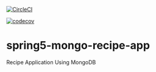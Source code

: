 [![CircleCI](https://circleci.com/gh/MatAmine/spring5-mongo-recipe-app.svg?style=svg)](https://circleci.com/gh/MatAmine/spring5-mongo-recipe-app)

[![codecov](https://codecov.io/gh/MatAmine/spring5-mongo-recipe-app/branch/master/graph/badge.svg)](https://codecov.io/gh/MatAmine/spring5-mongo-recipe-app)

# spring5-mongo-recipe-app
Recipe Application Using MongoDB